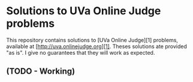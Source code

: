# Solutions to UVa Online Judge problems

This repository contains solutions to [UVa Online Judge][1] problems, available at [http://uva.onlinejudge.org][1]. Theses solutions ate provided "as is". I give no guarantees that they will work as expected. 

## (TODO - Working)